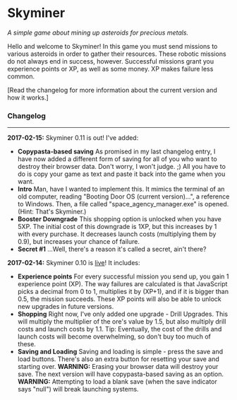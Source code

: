 # Skyminer
_A simple game about mining up asteroids for precious metals._

Hello and welcome to Skyminer! In this game you must send missions to various asteroids in order to gather their resources. These robotic missions do not always end in success, however. Successful missions grant you experience points or XP, as well as some money. XP makes failure less common.

[Read the changelog for more information about the current version and how it works.]

### Changelog
---
**2017-02-15:** Skyminer 0.11 is out! I've added:
* **Copypasta-based saving** As promised in my last changelog entry, I have now added a different form of saving for all of you who want to destroy their browser data. Don't worry, I won't judge. ;) All you have to do is copy your game as text and paste it back into the game when you want.
* **Intro** Man, have I wanted to implement this. It mimics the terminal of an old computer, reading "Booting Door OS (current version)...", a reference to Windows. Then, a file called "space_agency_manager.exe" is opened. (Hint: That's Skyminer.)
* **Booster Downgrade** This shopping option is unlocked when you have 5XP. The initial cost of this downgrade is 1XP, but this increases by 1 with every purchase. It decreases launch costs (multiplying them by 0.9), but increases your chance of failure.
* **Secret #1** ...Well, there's a reason it's called a secret, ain't there?

**2017-02-14:** Skyminer 0.10 is [live](https://thepixelguy.github.io/skyminer)! It includes:
* **Experience points** For every successful mission you send up, you gain 1 experience point (XP). The way failures are calculated is that JavaScript picks a decimal from 0 to 1, multiplies it by (XP+1), and if it is bigger than 0.5, the mission succeeds. These XP points will also be able to unlock new upgrades in future versions.
* **Shopping** Right now, I've only added one upgrade - Drill Upgrades. This will multiply the multiplier of the ore's value by 1.5, but also multiply drill costs and launch costs by 1.1. Tip: Eventually, the cost of the drills and launch costs will become overwhelming, so don't buy too much of these.
* **Saving and Loading** Saving and loading is simple - press the save and load buttons. There's also an extra button for resetting your save and starting over. **WARNING:** Erasing your browser data will destroy your save. The next version will have copypasta-based saving as an option. **WARNING:** Attempting to load a blank save (when the save indicator says "null") will break launching systems.
